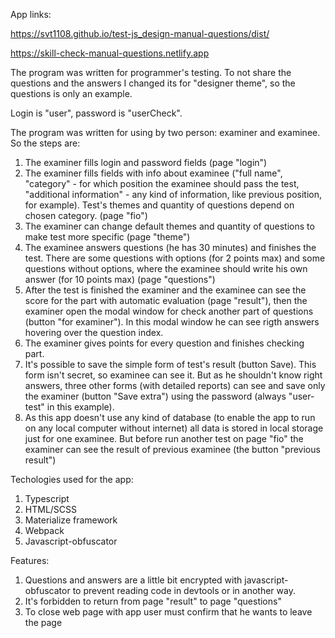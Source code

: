 App links:

https://svt1108.github.io/test-js_design-manual-questions/dist/

https://skill-check-manual-questions.netlify.app

The program was written for programmer's testing. To not share the questions and the answers I changed its for "designer theme", so the questions is only an example.

Login is "user", password is "userCheck".

The program was written for using by two person: examiner and examinee. So the steps are:

1. The examiner fills login and password fields (page "login")
2. The examiner fills fields with info about examinee ("full name", "category" - for which position the examinee should pass the test, "additional information" - any kind of information, like previous position, for example). Test's themes and quantity of questions depend on chosen category. (page "fio")
3. The examiner can change default themes and quantity of questions to make test more specific (page "theme")
4. The examinee answers questions (he has 30 minutes) and finishes the test. There are some questions with options (for 2 points max) and some questions without options, where the examinee should write his own answer (for 10 points max) (page "questions")
5. After the test is finished the examiner and the examinee can see the score for the part with automatic evaluation (page "result"), then the examiner open the modal window for check another part of questions (button "for examiner"). In this modal window he can see rigth answers hovering over the question index.
6. The examiner gives points for every question and finishes checking part.
7. It's possible to save the simple form of test's result (button Save). This form isn't secret, so examinee can see it. But as he shouldn't know right answers, three other forms (with detailed reports) can see and save only the examiner (button "Save extra") using the password (always "user-test" in this example).
8. As this app doesn't use any kind of database (to enable the app to run on any local computer without internet) all data is stored in local storage just for one examinee. But before run another test on page "fio" the examiner can see the result of previous examinee (the button "previous result")

Techologies used for the app:

1. Typescript
2. HTML/SCSS
3. Materialize framework
4. Webpack
5. Javascript-obfuscator

Features:

1. Questions and answers are a little bit encrypted with javascript-obfuscator to prevent reading code in devtools or in another way.
2. It's forbidden to return from page "result" to page "questions"
3. To close web page with app user must confirm that he wants to leave the page

